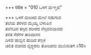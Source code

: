 +++
title = "010 ಒಳಗೆ ಮಞ್ಚದ"

+++
ಒಳಗೆ ಮಂಚದ ಮೇಲೆ  ನಡುಗುವ  
ತಲೆಯ ತೆರಳಿದ ಮೈಯ್ಯ ಬೆಳುಪಿನ  
ತಲೆನವಿರ ತಗ್ಗಿದ ಶರೀರದ ನೆಗ್ಗಿದವಯವದ   
ತಳಿತ ಸೆರೆಗಳ ತಾರಿದಾನನ  
ದಿಳಿದ ಹುಬ್ಬಿನ ಹುದಿದ ಕಣ್ಗಳ   
ಚಲಿತ ವಚನದ ವೃದ್ಧರನು ತೋರಿದನು ಮುನಿಸುತಗೆ      ॥10॥